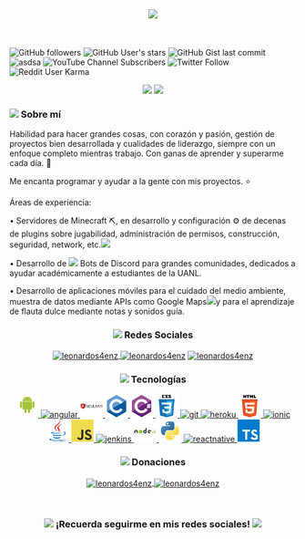 <div align="center">
<img src="https://i.postimg.cc/cHqRdV3z/ezgif-com-gif-maker-1.gif" width="700">
</div>
<br></br>

![GitHub followers](https://img.shields.io/github/followers/leonardos4enz?style=social) ![GitHub User's stars](https://img.shields.io/github/stars/leonardos4enz?style=social) ![GitHub Gist last commit](https://img.shields.io/github/gist/last-commit/6d29e5f59625afa9df354f1ee0fde0de) ![asdsa](https://img.shields.io/static/v1?label=Age&message=21&color=green) ![YouTube Channel Subscribers](https://img.shields.io/youtube/channel/subscribers/UCM_3G2UskhjadFl3p5puE6w?style=social) ![Twitter Follow](https://img.shields.io/twitter/follow/leonardos4enz?style=social) ![Reddit User Karma](https://img.shields.io/reddit/user-karma/combined/leonardos4enz?style=social)

<div align="center" style="vertical-align: middle;">
<img src="https://i.postimg.cc/yYqtv4hr/Sin-t-tulo-3.png" width="500">
<img src="https://i.postimg.cc/SN0tz2pX/output-onlinegiftools-2.gif" width="200">
</div>

<h3 align="left">
  <img src="https://em-content.zobj.net/thumbs/72/twitter/322/light-bulb_1f4a1.png" width="25"> Sobre mí</h3>
<p align="left">Habilidad para hacer grandes cosas, con corazón y pasión, gestión de proyectos bien desarrollada y cualidades de liderazgo, siempre con un enfoque completo mientras trabajo. Con ganas de aprender y superarme cada día. 💪 </p>
<p align="left">Me encanta programar y ayudar a la gente con mis proyectos. ⭐</p>
<p>Áreas de experiencia:</p>
<p align="left">• Servidores de Minecraft ⛏, en desarrollo y configuración ⚙ de decenas de plugins sobre jugabilidad, administración de permisos, construcción, seguridad, network, etc.<img src="https://openseauserdata.com/files/8e976123d4005649a085afa6abfeace4.gif" width="30"> </p>

<p align="left">• Desarrollo de <img src="https://media.tenor.com/IxhTuOE9M8sAAAAi/wumpus.gif" width="20"> Bots de Discord para grandes comunidades, dedicados a ayudar académicamente a estudiantes de la UANL.</p>
<p align="left">• Desarrollo de aplicaciones móviles para el cuidado del medio ambiente, muestra de datos mediante APIs como Google Maps<img src="https://media0.giphy.com/media/QtvEouZBOE8nPn7yFx/giphy.gif?cid=6c09b952ef7d0d2b2aedd792335a728d52e7c1e11895cd3c&rid=giphy.gif&ct=s" width="25">y para el aprendizaje de flauta dulce mediante notas y sonidos guía.</p>

<h3 align="center">
  <img src="https://em-content.zobj.net/thumbs/72/twitter/322/mobile-phone_1f4f1.png" width="25"> Redes Sociales</h3>
<p align="center">
<a href="https://instagram.com/leonardos4enz" target="blank"><img align="center" src="https://raw.githubusercontent.com/rahuldkjain/github-profile-readme-generator/master/src/images/icons/Social/instagram.svg" alt="leonardos4enz" height="30" width="40" />
<a href="https://twitter.com/leonardos4enz" target="blank"><img align="center" src="https://raw.githubusercontent.com/rahuldkjain/github-profile-readme-generator/master/src/images/icons/Social/twitter.svg" alt="leonardos4enz" height="30" width="40" /></a>
<a href="https://linkedin.com/in/leonardos4enz" target="blank"><img align="center" src="https://raw.githubusercontent.com/rahuldkjain/github-profile-readme-generator/master/src/images/icons/Social/linked-in-alt.svg" alt="leonardos4enz" height="30" width="40" /></a>
</a>
</p>

<h3 align="center"><img src="https://em-content.zobj.net/thumbs/72/twitter/322/laptop_1f4bb.png" width="23"> Tecnologías</h3>
<p align="center"> <a href="https://developer.android.com" target="_blank" rel="noreferrer"> <img src="https://raw.githubusercontent.com/devicons/devicon/master/icons/android/android-original-wordmark.svg" alt="android" width="40" height="40"/> </a> <a href="https://angular.io" target="_blank" rel="noreferrer"> <img src="https://angular.io/assets/images/logos/angular/angular.svg" alt="angular" width="40" height="40"/> </a> <a href="https://angular.io" target="_blank" rel="noreferrer"> <img src="https://raw.githubusercontent.com/devicons/devicon/master/icons/angularjs/angularjs-original-wordmark.svg" alt="angularjs" width="40" height="40"/> </a> <a href="https://www.cprogramming.com/" target="_blank" rel="noreferrer"> <img src="https://raw.githubusercontent.com/devicons/devicon/master/icons/c/c-original.svg" alt="c" width="40" height="40"/> </a> <a href="https://www.w3schools.com/cs/" target="_blank" rel="noreferrer"> <img src="https://raw.githubusercontent.com/devicons/devicon/master/icons/csharp/csharp-original.svg" alt="csharp" width="40" height="40"/> </a> <a href="https://www.w3schools.com/css/" target="_blank" rel="noreferrer"> <img src="https://raw.githubusercontent.com/devicons/devicon/master/icons/css3/css3-original-wordmark.svg" alt="css3" width="40" height="40"/> </a> <a href="https://git-scm.com/" target="_blank" rel="noreferrer"> <img src="https://www.vectorlogo.zone/logos/git-scm/git-scm-icon.svg" alt="git" width="40" height="40"/> </a> <a href="https://heroku.com" target="_blank" rel="noreferrer"> <img src="https://www.vectorlogo.zone/logos/heroku/heroku-icon.svg" alt="heroku" width="40" height="40"/> </a> <a href="https://www.w3.org/html/" target="_blank" rel="noreferrer"> <img src="https://raw.githubusercontent.com/devicons/devicon/master/icons/html5/html5-original-wordmark.svg" alt="html5" width="40" height="40"/> </a> <a href="https://ionicframework.com" target="_blank" rel="noreferrer"> <img src="https://upload.wikimedia.org/wikipedia/commons/d/d1/Ionic_Logo.svg" alt="ionic" width="40" height="40"/> </a> <a href="https://www.java.com" target="_blank" rel="noreferrer"> <img src="https://raw.githubusercontent.com/devicons/devicon/master/icons/java/java-original.svg" alt="java" width="40" height="40"/> </a> <a href="https://developer.mozilla.org/en-US/docs/Web/JavaScript" target="_blank" rel="noreferrer"> <img src="https://raw.githubusercontent.com/devicons/devicon/master/icons/javascript/javascript-original.svg" alt="javascript" width="40" height="40"/> </a> <a href="https://www.jenkins.io" target="_blank" rel="noreferrer"> <img src="https://www.vectorlogo.zone/logos/jenkins/jenkins-icon.svg" alt="jenkins" width="40" height="40"/> </a> <a href="https://nodejs.org" target="_blank" rel="noreferrer"> <img src="https://raw.githubusercontent.com/devicons/devicon/master/icons/nodejs/nodejs-original-wordmark.svg" alt="nodejs" width="40" height="40"/> </a> <a href="https://www.python.org" target="_blank" rel="noreferrer"> <img src="https://raw.githubusercontent.com/devicons/devicon/master/icons/python/python-original.svg" alt="python" width="40" height="40"/> </a> <a href="https://reactnative.dev/" target="_blank" rel="noreferrer"> <img src="https://reactnative.dev/img/header_logo.svg" alt="reactnative" width="40" height="40"/> </a> <a href="https://www.typescriptlang.org/" target="_blank" rel="noreferrer"> <img src="https://raw.githubusercontent.com/devicons/devicon/master/icons/typescript/typescript-original.svg" alt="typescript" width="40" height="40"/> </a> </p>

<h3 align="center"><img src="https://em-content.zobj.net/thumbs/72/twitter/322/sparkling-heart_1f496.png" width="20"> Donaciones</h3>
<p align="center"><a href="https://www.buymeacoffee.com/leonardos4enz"> <img align="center" src="https://cdn.buymeacoffee.com/buttons/v2/default-yellow.png" height="50" width="210" alt="leonardos4enz" /></a><a href="https://ko-fi.com/leonardos4enz"> <img align="center" src="https://cdn.ko-fi.com/cdn/kofi3.png?v=3" height="50" width="210" alt="leonardos4enz" /></a></p>
<br>
<h3 align="center">
  <img src="https://discords.com/_next/image?url=https%3A%2F%2Fcdn.discordapp.com%2Femojis%2F886404576893337630.gif%3Fv%3D1&w=64&q=75" width="25"> ¡Recuerda seguirme en mis redes sociales! <img src="https://discords.com/_next/image?url=https%3A%2F%2Fcdn.discordapp.com%2Femojis%2F886404576893337630.gif%3Fv%3D1&w=64&q=75" width="25">
</h3>

